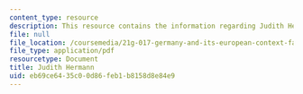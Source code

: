 ```yaml
---
content_type: resource
description: This resource contains the information regarding Judith Hermann.
file: null
file_location: /coursemedia/21g-017-germany-and-its-european-context-fall-2002/eb69ce6435c00d86feb1b8158d8e84e9_MIT21G_017F02_lec_6_1.pdf
file_type: application/pdf
resourcetype: Document
title: Judith Hermann
uid: eb69ce64-35c0-0d86-feb1-b8158d8e84e9
---
```

